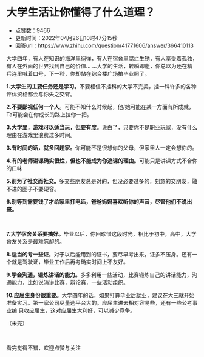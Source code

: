 # 大学生活让你懂得了什么道理？
- 点赞数：9466
- 更新时间：2022年04月26日10时47分15秒
- 回答url：https://www.zhihu.com/question/41771606/answer/366410113
<body>
 <p data-pid="XV_GVLzc">大学四年，有人在知识的海洋里徜徉，有人在宿舍里腐烂生锈，有人享受着孤独，有人在外面的世界找到自己的价值... ...大学的生活，转瞬即逝，你总以为还在精兵连里喊着口号，下一秒，你却站在综合楼广场拍毕业照了。</p>
 <p data-pid="tkYQLU8p"><b>1.大学生的主要任务还是学习。</b>不要相信不挂科的大学不完美，挂一科许多的各种评优资格都会与你失之交臂。</p>
 <p data-pid="q7dyWeOm"><b>2.不要鄙视任何一个人</b>。可能不知什么时候起，他/她可能在某一方面有所成就，Ta可能会在你成长的路上拉你一把。</p>
 <p data-pid="z9bBQtM0"><b>3.大学里，游戏可以适当玩，但要有度。</b>说白了，只要你不是职业玩家，没有什么理由在游戏里浪费过多时间。</p>
 <p data-pid="TlLzPxt2"><b>3.有时间的话，就多回趟家。</b>你可能不是很想你的父母，但家里人一定会想你的。</p>
 <p data-pid="_CvEdEMF"><b>4.有的老师讲课确实很烂，但也不能成为你逃课的理由。</b>可能只是讲课方式不合你的口味</p>
 <p data-pid="GviCR8p2"><b>5.别为了社交而社交。</b>多交些朋友总是对的，但没必要过多的，刻意的交朋友，融不进的圈子不要硬容。</p>
 <p data-pid="Z59g5YA0"><b>6.别等到需要钱了才给家里打电话，爸爸妈妈喜欢听你的声音，尽管他们不说出来。</b></p>
 <p class="ztext-empty-paragraph"><br></p>
 <p data-pid="wLLVfmHz"><b>7.大学宿舍关系要搞好。</b>毕业以后，你回珍惜这段时光，相比于初中，高中，大学舍友关系是最难忘却的。</p>
 <p data-pid="dF5Vb1OX"><b>8.适当的考一些证</b>。对于以后能用到的证书，要尽早考出来，证多不压身。还有一个就是驾驶证，毕业工作后再考确实时间上不友好。</p>
 <p data-pid="XCoW2EOw"><b>9.学会沟通，锻炼讲话的能力。</b>多多利用一些活动，比赛锻炼自己的讲话能力，沟通能力，比如说演讲比赛，辩论赛，一些活动组织。</p>
 <p data-pid="yaXx5g-X"><b>10.应届生身份很重要。</b>大学四年的话，如果打算毕业后就业，建议在大三就开始准备实习。第一家公司尽量选平台大的。应届生进去相对容易些，还有一些公考事业编 只收应届生，这对应届生大利好，可以减少竞争。</p>
 <p data-pid="Lhq9z7aN">（未完）</p>
 <p class="ztext-empty-paragraph"><br></p>
 <p data-pid="MkcHedaE">看完觉得不错，欢迎点赞与关注</p>
</body>
